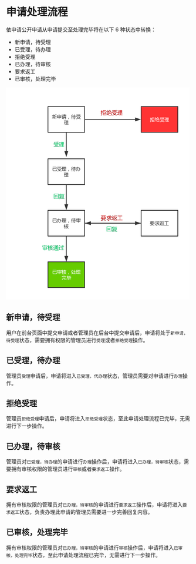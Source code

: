 # 申请处理流程

依申请公开申请从申请提交至处理完毕将在以下 6 种状态中转换：

- 新申请，待受理
- 已受理，待办理
- 拒绝受理
- 已办理，待审核
- 要求返工
- 已审核，处理完毕

![](assets/flow/01.png)

## 新申请，待受理

用户在前台页面中提交申请或者管理员在后台中提交申请后，申请将处于`新申请，待受理`状态，需要拥有权限的管理员进行`受理`或者`拒绝受理`操作。

## 已受理，待办理

管理员`受理`申请后，申请将进入`已受理，代办理`状态，管理员需要对申请进行`办理`操作。

## 拒绝受理

管理员`拒绝受理`申请后，申请将进入`拒绝受理`状态，至此申请处理流程已完毕，无需进行下一步操作。

## 已办理，待审核

管理员对`已受理，待办理`的申请进行`办理`操作后，申请将进入`已办理，待审核`状态，需要拥有审核权限的管理员进行`审核`或者`要求返工`操作。

## 要求返工

拥有审核权限的管理员对`已办理，待审核`的申请进行`要求返工`操作后，申请将进入`要求返工`状态，负责办理此申请的管理员需要进一步完善回复内容。

## 已审核，处理完毕

拥有审核权限的管理员对`已办理，待审核`的申请进行`审核`操作后，申请将进入`已审核，处理完毕`状态，至此申请处理流程已完毕，无需进行下一步操作。
